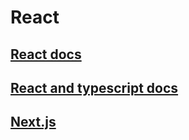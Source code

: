 # React

## [React docs](react-docs.md)
## [React and typescript docs](react-ts.md)
## [Next.js](nextjs.md)
